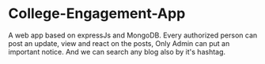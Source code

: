 # College-Engagement-App
A web app based on expressJs and MongoDB. Every authorized person can post an update, view and react on the posts, Only Admin can put an important notice. And we can search any blog also by it's hashtag.
